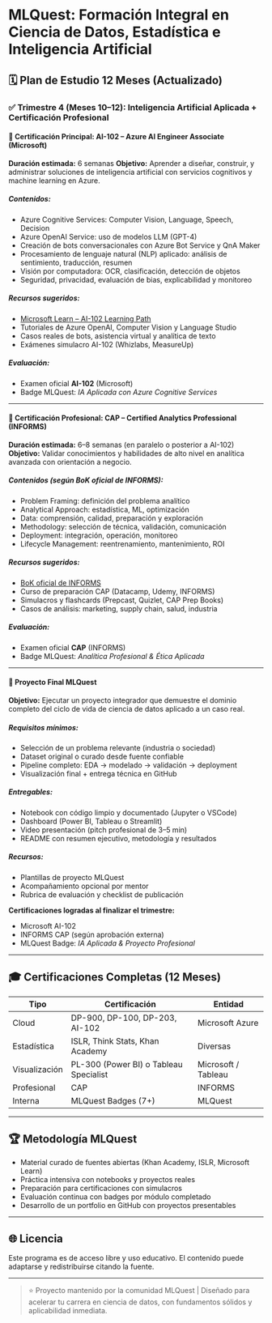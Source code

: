 # MLQuest: Formación Integral en Ciencia de Datos, Estadística e Inteligencia Artificial

## 🗓️ Plan de Estudio 12 Meses (Actualizado)

### ✅ Trimestre 4 (Meses 10–12): Inteligencia Artificial Aplicada + Certificación Profesional

#### 🤖 Certificación Principal: AI-102 – Azure AI Engineer Associate (Microsoft)

**Duración estimada:** 6 semanas
**Objetivo:** Aprender a diseñar, construir, y administrar soluciones de inteligencia artificial con servicios cognitivos y machine learning en Azure.

##### Contenidos:

* Azure Cognitive Services: Computer Vision, Language, Speech, Decision
* Azure OpenAI Service: uso de modelos LLM (GPT-4)
* Creación de bots conversacionales con Azure Bot Service y QnA Maker
* Procesamiento de lenguaje natural (NLP) aplicado: análisis de sentimiento, traducción, resumen
* Visión por computadora: OCR, clasificación, detección de objetos
* Seguridad, privacidad, evaluación de bias, explicabilidad y monitoreo

##### Recursos sugeridos:

* [Microsoft Learn – AI-102 Learning Path](https://learn.microsoft.com/en-us/training/paths/implement-computer-vision-solutions/)
* Tutoriales de Azure OpenAI, Computer Vision y Language Studio
* Casos reales de bots, asistencia virtual y analítica de texto
* Exámenes simulacro AI-102 (Whizlabs, MeasureUp)

##### Evaluación:

* Examen oficial **AI-102** (Microsoft)
* Badge MLQuest: *IA Aplicada con Azure Cognitive Services*

---

#### 🎯 Certificación Profesional: CAP – Certified Analytics Professional (INFORMS)

**Duración estimada:** 6–8 semanas (en paralelo o posterior a AI-102)
**Objetivo:** Validar conocimientos y habilidades de alto nivel en analítica avanzada con orientación a negocio.

##### Contenidos (según BoK oficial de INFORMS):

* Problem Framing: definición del problema analítico
* Analytical Approach: estadística, ML, optimización
* Data: comprensión, calidad, preparación y exploración
* Methodology: selección de técnica, validación, comunicación
* Deployment: integración, operación, monitoreo
* Lifecycle Management: reentrenamiento, mantenimiento, ROI

##### Recursos sugeridos:

* [BoK oficial de INFORMS](https://www.certifiedanalytics.org)
* Curso de preparación CAP (Datacamp, Udemy, INFORMS)
* Simulacros y flashcards (Prepcast, Quizlet, CAP Prep Books)
* Casos de análisis: marketing, supply chain, salud, industria

##### Evaluación:

* Examen oficial **CAP** (INFORMS)
* Badge MLQuest: *Analítica Profesional & Ética Aplicada*

---

#### 🧪 Proyecto Final MLQuest

**Objetivo:** Ejecutar un proyecto integrador que demuestre el dominio completo del ciclo de vida de ciencia de datos aplicado a un caso real.

##### Requisitos mínimos:

* Selección de un problema relevante (industria o sociedad)
* Dataset original o curado desde fuente confiable
* Pipeline completo: EDA → modelado → validación → deployment
* Visualización final + entrega técnica en GitHub

##### Entregables:

* Notebook con código limpio y documentado (Jupyter o VSCode)
* Dashboard (Power BI, Tableau o Streamlit)
* Video presentación (pitch profesional de 3–5 min)
* README con resumen ejecutivo, metodología y resultados

##### Recursos:

* Plantillas de proyecto MLQuest
* Acompañamiento opcional por mentor
* Rubrica de evaluación y checklist de publicación

**Certificaciones logradas al finalizar el trimestre:**

* Microsoft AI-102
* INFORMS CAP (según aprobación externa)
* MLQuest Badge: *IA Aplicada & Proyecto Profesional*

---

## 🎓 Certificaciones Completas (12 Meses)

| Tipo          | Certificación                          | Entidad             |
| ------------- | -------------------------------------- | ------------------- |
| Cloud         | DP-900, DP-100, DP-203, AI-102         | Microsoft Azure     |
| Estadística   | ISLR, Think Stats, Khan Academy        | Diversas            |
| Visualización | PL-300 (Power BI) o Tableau Specialist | Microsoft / Tableau |
| Profesional   | CAP                                    | INFORMS             |
| Interna       | MLQuest Badges (7+)                    | MLQuest             |

---

## 🏆 Metodología MLQuest

* Material curado de fuentes abiertas (Khan Academy, ISLR, Microsoft Learn)
* Práctica intensiva con notebooks y proyectos reales
* Preparación para certificaciones con simulacros
* Evaluación continua con badges por módulo completado
* Desarrollo de un portfolio en GitHub con proyectos presentables

---

## 🌐 Licencia

Este programa es de acceso libre y uso educativo. El contenido puede adaptarse y redistribuirse citando la fuente.

---

> ⭐ Proyecto mantenido por la comunidad MLQuest | Diseñado para acelerar tu carrera en ciencia de datos, con fundamentos sólidos y aplicabilidad inmediata.
